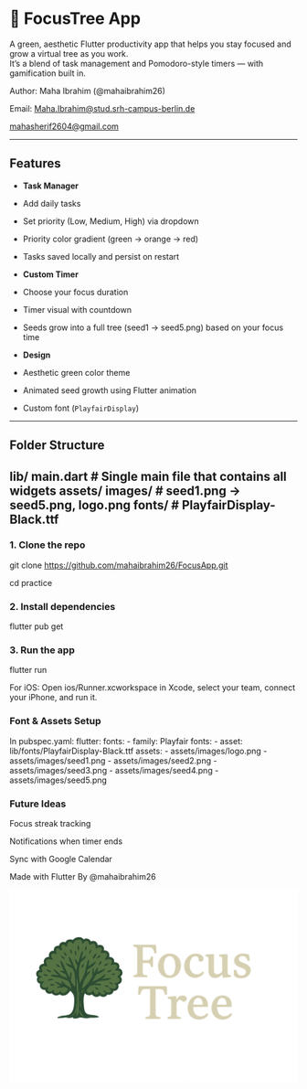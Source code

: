 # 🌱 FocusTree App

A green, aesthetic Flutter productivity app that helps you stay focused and grow a virtual tree as you work.  
It’s a blend of task management and Pomodoro-style timers — with gamification built in.

Author: Maha Ibrahim (@mahaibrahim26)

Email: Maha.Ibrahim@stud.srh-campus-berlin.de 
       
mahasherif2604@gmail.com

---

##  Features

-  **Task Manager**
  - Add daily tasks
  - Set priority (Low, Medium, High) via dropdown
  - Priority color gradient (green → orange → red)
  - Tasks saved locally and persist on restart

-  **Custom Timer**
  - Choose your focus duration
  - Timer visual with countdown
  - Seeds grow into a full tree (seed1 → seed5.png) based on your focus time

-  **Design**
  - Aesthetic green color theme
  - Animated seed growth using Flutter animation
  - Custom font (`PlayfairDisplay`)

---

##  Folder Structure
lib/
main.dart # Single main file that contains all widgets
assets/
images/ # seed1.png → seed5.png, logo.png
fonts/ # PlayfairDisplay-Black.ttf
---

### 1. Clone the repo

git clone https://github.com/mahaibrahim26/FocusApp.git

cd practice

### 2. Install dependencies
flutter pub get

### 3. Run the app
flutter run

For iOS: Open ios/Runner.xcworkspace in Xcode, select your team, connect your iPhone, and run it.

### Font & Assets Setup

In pubspec.yaml:
flutter:
    fonts:
    - family: Playfair
      fonts:
        - asset: lib/fonts/PlayfairDisplay-Black.ttf
    assets:
        - assets/images/logo.png
        - assets/images/seed1.png
        - assets/images/seed2.png
        - assets/images/seed3.png
        - assets/images/seed4.png
        - assets/images/seed5.png

### Future Ideas
Focus streak tracking

Notifications when timer ends

Sync with Google Calendar

Made with Flutter
By @mahaibrahim26

![FocusTree Logo](assets/images/logo.PNG) 
